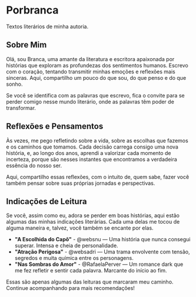 # Porbranca
Textos literários de minha autoria.


<div class="section" id="sobre">
  <h2>Sobre Mim</h2>
  <p>Olá, sou Branca, uma amante da literatura e escritora apaixonada por histórias que exploram as profundezas dos sentimentos humanos. Escrevo com o coração, tentando transmitir minhas emoções e reflexões mais sinceras. Aqui, compartilho um pouco do que sou, do que penso e do que sonho.</p>
  <p>Se você se identifica com as palavras que escrevo, fica o convite para se perder comigo nesse mundo literário, onde as palavras têm poder de transformar.</p>
</div>



<div class="section" id="reflexoes">
  <h2>Reflexões e Pensamentos</h2>
  <p>Às vezes, me pego refletindo sobre a vida, sobre as escolhas que fazemos e os caminhos que tomamos. Cada decisão carrega consigo uma nova história, e, ao longo dos anos, aprendi a valorizar cada momento de incerteza, porque são nesses instantes que encontramos a verdadeira essência do nosso ser.</p>
  <p>Aqui, compartilho essas reflexões, com o intuito de, quem sabe, fazer você também pensar sobre suas próprias jornadas e perspectivas.</p>
</div>






<div class="section" id="leituras">
  <h2>Indicações de Leitura</h2>
  <p>Se você, assim como eu, adora se perder em boas histórias, aqui estão algumas das minhas indicações literárias. Cada uma delas me tocou de alguma maneira e, talvez, você também se encante por elas.</p>
  <ul>
    <li><strong>"A Escolhida do Capô"</strong> - @websnu — Uma história que nunca consegui superar. Intensa e cheia de personalidade.</li>
    <li><strong>"Atração Perigosa"</strong> - @websadri — Uma trama envolvente com tensão, segredos e muita química entre os personagens.</li>
    <li><strong>"Nas Sombras do Amor"</strong> - @RafaelaPerver — Um romance dark que me fez refletir e sentir cada palavra. Marcante do início ao fim.</li>
  </ul>
  <p>Essas são apenas algumas das leituras que marcaram meu caminho. Continue acompanhando para mais recomendações!</p>
</div>

